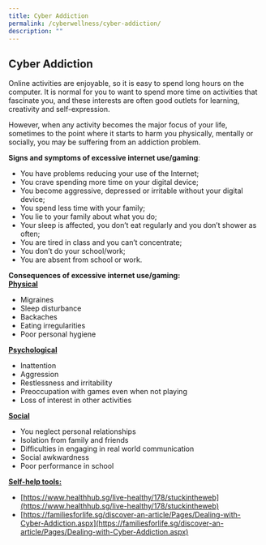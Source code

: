 ```yaml
---
title: Cyber Addiction
permalink: /cyberwellness/cyber-addiction/
description: ""
---
```

## Cyber Addiction

Online activities are enjoyable, so it is easy to spend long hours on the computer. It is normal for you to want to spend more time on activities that fascinate you, and these interests are often good outlets for learning, creativity and self-expression.

However, when any activity becomes the major focus of your life, sometimes to the point where it starts to harm you physically, mentally or socially, you may be suffering from an addiction problem.

**Signs and symptoms of excessive internet use/gaming**:
* You have problems reducing your use of the Internet;
* You crave spending more time on your digital device;
* You become aggressive, depressed or irritable without your digital device;
* You spend less time with your family;
* You lie to your family about what you do;
* Your sleep is affected, you don’t eat regularly and you don’t shower as often;
* You are tired in class and you can’t concentrate;
* You don’t do your school/work;
* You are absent from school or work.

**Consequences of excessive internet use/gaming:** <br>
**<u>Physical</u>**
* Migraines
* Sleep disturbance
* Backaches
* Eating irregularities
* Poor personal hygiene

**<u>Psychological</u>**

* Inattention
* Aggression
* Restlessness and irritability
* Preoccupation with games even when not playing
* Loss of interest in other activities

**<u>Social</u>**
* You neglect personal relationships
* Isolation from family and friends
* Difficulties in engaging in real world communication
* Social awkwardness
* Poor performance in school

**<u>Self-help tools:</u>**

* [https://www.healthhub.sg/live-healthy/178/stuckintheweb](https://www.healthhub.sg/live-healthy/178/stuckintheweb)
* [https://familiesforlife.sg/discover-an-article/Pages/Dealing-with-Cyber-Addiction.aspx](https://familiesforlife.sg/discover-an-article/Pages/Dealing-with-Cyber-Addiction.aspx)